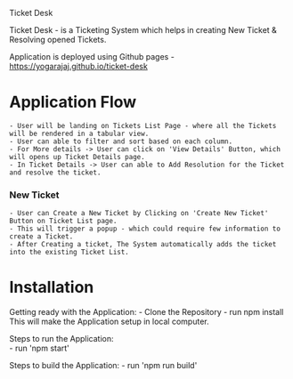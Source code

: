 Ticket Desk

Ticket Desk - is a Ticketing System which helps in creating New Ticket & Resolving opened Tickets.

Application is deployed using Github pages - 
https://yogarajaj.github.io/ticket-desk

# Application Flow

    - User will be landing on Tickets List Page - where all the Tickets will be rendered in a tabular view.
    - User can able to filter and sort based on each column.
    - For More details -> User can click on 'View Details' Button, which will opens up Ticket Details page.
    - In Ticket Details -> User can able to Add Resolution for the Ticket and resolve the ticket.
    

### New Ticket
    - User can Create a New Ticket by Clicking on 'Create New Ticket' Button on Ticket List page.
    - This will trigger a popup - which could require few information to create a Ticket.
    - After Creating a ticket, The System automatically adds the ticket into the existing Ticket List.


# Installation 

Getting ready with the Application:
    - Clone the Repository
    - run npm install
    This will make the Application setup in local computer.

Steps to run the Application:    
    - run 'npm start'

Steps to build the Application:
    - run 'npm run build'
